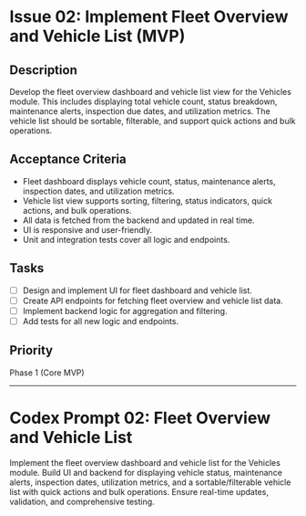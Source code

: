 # Issue 02: Implement Fleet Overview and Vehicle List (MVP)

## Description
Develop the fleet overview dashboard and vehicle list view for the Vehicles module. This includes displaying total vehicle count, status breakdown, maintenance alerts, inspection due dates, and utilization metrics. The vehicle list should be sortable, filterable, and support quick actions and bulk operations.

## Acceptance Criteria
- Fleet dashboard displays vehicle count, status, maintenance alerts, inspection dates, and utilization metrics.
- Vehicle list view supports sorting, filtering, status indicators, quick actions, and bulk operations.
- All data is fetched from the backend and updated in real time.
- UI is responsive and user-friendly.
- Unit and integration tests cover all logic and endpoints.

## Tasks
- [ ] Design and implement UI for fleet dashboard and vehicle list.
- [ ] Create API endpoints for fetching fleet overview and vehicle list data.
- [ ] Implement backend logic for aggregation and filtering.
- [ ] Add tests for all new logic and endpoints.

## Priority
Phase 1 (Core MVP)

---

# Codex Prompt 02: Fleet Overview and Vehicle List

Implement the fleet overview dashboard and vehicle list for the Vehicles module. Build UI and backend for displaying vehicle status, maintenance alerts, inspection dates, utilization metrics, and a sortable/filterable vehicle list with quick actions and bulk operations. Ensure real-time updates, validation, and comprehensive testing.
